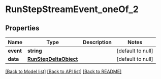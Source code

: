 # RunStepStreamEvent_oneOf_2

## Properties
Name | Type | Description | Notes
------------ | ------------- | ------------- | -------------
**event** | **string** |  | [default to null]
**data** | [**RunStepDeltaObject**](RunStepDeltaObject.md) |  | [default to null]

[[Back to Model list]](../README.md#documentation-for-models) [[Back to API list]](../README.md#documentation-for-api-endpoints) [[Back to README]](../README.md)


